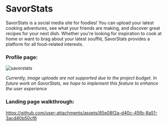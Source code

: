 # SavorStats
SavorStats is a social media site for foodies! You can upload your latest cooking adventures, see what your friends are making, and discover great recipes for your next dish. Whether you're looking for inspiration to cook at home or want to brag about your latest soufflé, SavorStats provides a platform for all food-related interests.   
  
### Profile page: 
![savorstats](https://github.com/user-attachments/assets/441f95cb-fcd4-4936-a11c-5fd4cff3a822)

_Currently, image uploads are not supported due to the project budget. In future work on SavorStats, we hope to implement this feature to enhance the user experience_

### Landing page walkthrough:

https://github.com/user-attachments/assets/85e08f2a-d40c-45fb-8a51-3acd40b50cf6





